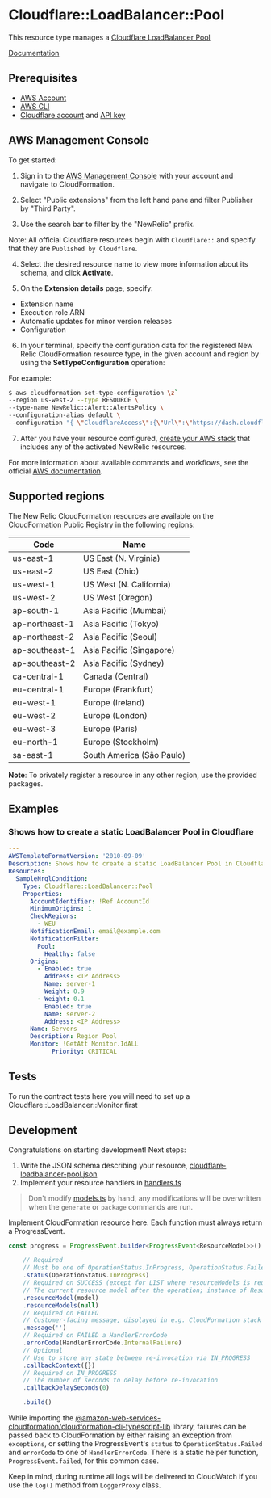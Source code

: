 # Cloudflare::LoadBalancer::Pool

This resource type manages a [Cloudflare LoadBalancer Pool][3]

 [Documentation][4]
## Prerequisites
* [AWS Account][14]
* [AWS CLI][15]
* [Cloudflare account][16] and [API key][17]
## AWS Management Console

To get started:

1. Sign in to the [AWS Management Console][11] with your account and navigate to CloudFormation.

2. Select "Public extensions" from the left hand pane and filter Publisher by "Third Party".

3. Use the search bar to filter by the "NewRelic" prefix.

  Note: All official  Cloudflare resources begin with `Cloudflare::` and specify that they are `Published by Cloudflare`.

4. Select the desired resource name to view more information about its schema, and click **Activate**.

5. On the **Extension details** page, specify:
  - Extension name
  - Execution role ARN
  - Automatic updates for minor version releases
  - Configuration

6. In your terminal, specify the configuration data for the registered New Relic CloudFormation resource type, in the given account and region by using the **SetTypeConfiguration** operation:


  For example:

  ```Bash
  $ aws cloudformation set-type-configuration \z`
  --region us-west-2 --type RESOURCE \
  --type-name NewRelic::Alert::AlertsPolicy \
  --configuration-alias default \
  --configuration "{ \"CloudflareAccess\":{\"Url\":\"https://dash.cloudflare.com/uuid\",\"ApiKey\":\"YOURAPIKEY\"}}"
  ```

7. After you have your resource configured, [create your AWS stack][12] that includes any of the activated NewRelic resources.

For more information about available commands and workflows, see the official [AWS documentation][13].

## Supported regions

The New Relic CloudFormation resources are available on the CloudFormation Public Registry in the following regions:

| Code            | Name                      |
|-----------------|---------------------------|
| us-east-1       | US East (N. Virginia)     |
| us-east-2       | US East (Ohio)            |
| us-west-1       | US West (N. California)   |
| us-west-2       | US West (Oregon)          |
| ap-south-1      | Asia Pacific (Mumbai)     |
| ap-northeast-1  | Asia Pacific (Tokyo)      |
| ap-northeast-2  | Asia Pacific (Seoul)      |
| ap-southeast-1  | Asia Pacific (Singapore)  |
| ap-southeast-2  | Asia Pacific (Sydney)     |
| ca-central-1    | Canada (Central)          |
| eu-central-1    | Europe (Frankfurt)        |
| eu-west-1       | Europe (Ireland)          |
| eu-west-2       | Europe (London)           |
| eu-west-3       | Europe (Paris)            |
| eu-north-1      | Europe (Stockholm)        |
| sa-east-1       | South America (São Paulo) |

**Note**: To privately register a resource in any other region, use the provided packages.

## Examples

### Shows how to create a static LoadBalancer Pool in Cloudflare
```yaml
---
AWSTemplateFormatVersion: '2010-09-09'
Description: Shows how to create a static LoadBalancer Pool in Cloudflare
Resources:
  SampleNrqlCondition:
    Type: Cloudflare::LoadBalancer::Pool
    Properties:
      AccountIdentifier: !Ref AccountId
      MinimumOrigins: 1
      CheckRegions:
        - WEU
      NotificationEmail: email@example.com
      NotificationFilter:
        Pool:
          Healthy: false
      Origins:
        - Enabled: true
          Address: <IP Address>
          Name: server-1
          Weight: 0.9
        - Weight: 0.1
          Enabled: true
          Name: server-2
          Address: <IP Address>
      Name: Servers
      Description: Region Pool
      Monitor: !GetAtt Monitor.IdALL
            Priority: CRITICAL
```
## Tests
To run the contract tests here you will need to set up a Cloudflare::LoadBalancer::Monitor first

## Development

Congratulations on starting development! Next steps:

1. Write the JSON schema describing your resource, [cloudflare-loadbalancer-pool.json](./cloudflare-loadbalancer-pool.json)
2. Implement your resource handlers in [handlers.ts](./cloudflare-loadbalancer-pool/handlers.ts)

> Don't modify [models.ts](./cloudflare-loadbalancer-pool/models.ts) by hand, any modifications will be overwritten when the `generate` or `package` commands are run.

Implement CloudFormation resource here. Each function must always return a ProgressEvent.

```typescript
const progress = ProgressEvent.builder<ProgressEvent<ResourceModel>>()

    // Required
    // Must be one of OperationStatus.InProgress, OperationStatus.Failed, OperationStatus.Success
    .status(OperationStatus.InProgress)
    // Required on SUCCESS (except for LIST where resourceModels is required)
    // The current resource model after the operation; instance of ResourceModel class
    .resourceModel(model)
    .resourceModels(null)
    // Required on FAILED
    // Customer-facing message, displayed in e.g. CloudFormation stack events
    .message('')
    // Required on FAILED a HandlerErrorCode
    .errorCode(HandlerErrorCode.InternalFailure)
    // Optional
    // Use to store any state between re-invocation via IN_PROGRESS
    .callbackContext({})
    // Required on IN_PROGRESS
    // The number of seconds to delay before re-invocation
    .callbackDelaySeconds(0)

    .build()
```

While importing the [@amazon-web-services-cloudformation/cloudformation-cli-typescript-lib](https://github.com/eduardomourar/cloudformation-cli-typescript-plugin) library, failures can be passed back to CloudFormation by either raising an exception from `exceptions`, or setting the ProgressEvent's `status` to `OperationStatus.Failed` and `errorCode` to one of `HandlerErrorCode`. There is a static helper function, `ProgressEvent.failed`, for this common case.

Keep in mind, during runtime all logs will be delivered to CloudWatch if you use the `log()` method from `LoggerProxy` class.

[1]: https://docs.aws.amazon.com/cloudformation-cli/latest/userguide/resource-types.html
[2]: https://docs.aws.amazon.com/AWSCloudFormation/latest/UserGuide/Welcome.html
[3]: https://developers.cloudflare.com/load-balancing/how-to/create-pool/#via-the-dashboard
[4]: ./docs/README.md
[11]: https://aws.amazon.com/console/
[12]: https://console.aws.amazon.com/cloudformation/home
[13]: https://docs.aws.amazon.com/AWSCloudFormation/latest/UserGuide/registry.html
[14]: https://aws.amazon.com/account/
[15]: https://aws.amazon.com/cli/
[16]: https://www.cloudflare.com/en-gb/
[17]: https://developers.cloudflare.com/analytics/graphql-api/getting-started/authentication/api-key-auth/
